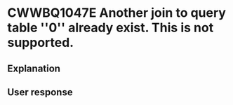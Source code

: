 # CWWBQ1047E Another join to query table ''0'' already exist. This is not supported.

## Explanation

## User response